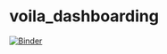 # voila_dashboarding
[![Binder](https://mybinder.org/badge_logo.svg)](https://mybinder.org/v2/gh/Akanksha0919/voila_dashboarding/HEAD)
